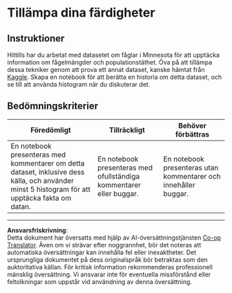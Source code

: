 <!--
CO_OP_TRANSLATOR_METADATA:
{
  "original_hash": "40eeb9b9f94009c537c7811f9f27f037",
  "translation_date": "2025-08-26T22:51:07+00:00",
  "source_file": "3-Data-Visualization/10-visualization-distributions/assignment.md",
  "language_code": "sv"
}
-->
# Tillämpa dina färdigheter

## Instruktioner

Hittills har du arbetat med datasetet om fåglar i Minnesota för att upptäcka information om fågelmängder och populationstäthet. Öva på att tillämpa dessa tekniker genom att prova ett annat dataset, kanske hämtat från [Kaggle](https://www.kaggle.com/). Skapa en notebook för att berätta en historia om detta dataset, och se till att använda histogram när du diskuterar det.

## Bedömningskriterier

Föredömligt | Tillräckligt | Behöver förbättras
--- | --- | --- |
En notebook presenteras med kommentarer om detta dataset, inklusive dess källa, och använder minst 5 histogram för att upptäcka fakta om datan. | En notebook presenteras med ofullständiga kommentarer eller buggar. | En notebook presenteras utan kommentarer och innehåller buggar.

---

**Ansvarsfriskrivning**:  
Detta dokument har översatts med hjälp av AI-översättningstjänsten [Co-op Translator](https://github.com/Azure/co-op-translator). Även om vi strävar efter noggrannhet, bör det noteras att automatiska översättningar kan innehålla fel eller inexaktheter. Det ursprungliga dokumentet på dess originalspråk bör betraktas som den auktoritativa källan. För kritisk information rekommenderas professionell mänsklig översättning. Vi ansvarar inte för eventuella missförstånd eller feltolkningar som uppstår vid användning av denna översättning.